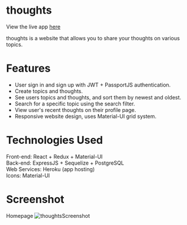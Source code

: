 # thoughts

View the live app <a href = "https://the-thoughts-app.herokuapp.com/" target="_blank">here</a>

thoughts is a website that allows you to share your thoughts on various topics.

# Features

<ul>
  <li>
    User sign in and sign up with JWT + PassportJS authentication.
  </li>
  <li>
    Create topics and thoughts. 
  </li>
    <li>
    See users topics and thoughts, and sort them by newest and oldest.
  </li>
  <li>
    Search for a specific topic using the search filter.
  </li>
  <li>
    View user's recent thoughts on their profile page.
  </li>
  <li>
    Responsive website design, uses Material-UI grid system.
  </li>
 </ul>

# Technologies Used
  <div>
    Front-end: React + Redux + Material-UI
  </div>
  <div>
    Back-end: ExpressJS + Sequelize + PostgreSQL
   </div>
  <div>
    Web Services: Heroku (app hosting)
  </div>
  <div>
    Icons: Material-UI
  </div>
  
  # Screenshot
  Homepage
  ![thoughtsScreenshot](https://user-images.githubusercontent.com/28887182/150093846-438d4caf-bffd-49db-afa5-21a465ddf95b.PNG)

